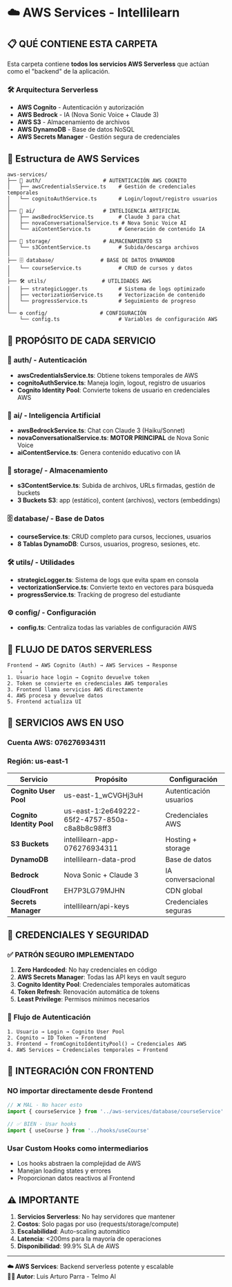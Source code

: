 # ☁️ AWS Services - Intellilearn

## 📋 **QUÉ CONTIENE ESTA CARPETA**

Esta carpeta contiene **todos los servicios AWS Serverless** que actúan como el "backend" de la aplicación.

### 🛠️ **Arquitectura Serverless**
- **AWS Cognito** - Autenticación y autorización
- **AWS Bedrock** - IA (Nova Sonic Voice + Claude 3)
- **AWS S3** - Almacenamiento de archivos
- **AWS DynamoDB** - Base de datos NoSQL
- **AWS Secrets Manager** - Gestión segura de credenciales

## 📁 **Estructura de AWS Services**

```
aws-services/
├── 🔐 auth/                    # AUTENTICACIÓN AWS COGNITO
│   ├── awsCredentialsService.ts    # Gestión de credenciales temporales
│   └── cognitoAuthService.ts       # Login/logout/registro usuarios
│
├── 🤖 ai/                      # INTELIGENCIA ARTIFICIAL
│   ├── awsBedrockService.ts        # Claude 3 para chat
│   ├── novaConversationalService.ts # Nova Sonic Voice AI
│   └── aiContentService.ts         # Generación de contenido IA
│
├── 💾 storage/                 # ALMACENAMIENTO S3
│   └── s3ContentService.ts         # Subida/descarga archivos
│
├── 🗄️ database/               # BASE DE DATOS DYNAMODB
│   └── courseService.ts            # CRUD de cursos y datos
│
├── 🛠️ utils/                  # UTILIDADES AWS
│   ├── strategicLogger.ts          # Sistema de logs optimizado
│   ├── vectorizationService.ts     # Vectorización de contenido
│   └── progressService.ts          # Seguimiento de progreso
│
└── ⚙️ config/                 # CONFIGURACIÓN
    └── config.ts                   # Variables de configuración AWS
```

## 🎯 **PROPÓSITO DE CADA SERVICIO**

### 🔐 **auth/** - Autenticación
- **awsCredentialsService.ts**: Obtiene tokens temporales de AWS
- **cognitoAuthService.ts**: Maneja login, logout, registro de usuarios
- **Cognito Identity Pool**: Convierte tokens de usuario en credenciales AWS

### 🤖 **ai/** - Inteligencia Artificial
- **awsBedrockService.ts**: Chat con Claude 3 (Haiku/Sonnet)
- **novaConversationalService.ts**: **MOTOR PRINCIPAL** de Nova Sonic Voice
- **aiContentService.ts**: Genera contenido educativo con IA

### 💾 **storage/** - Almacenamiento
- **s3ContentService.ts**: Subida de archivos, URLs firmadas, gestión de buckets
- **3 Buckets S3**: app (estático), content (archivos), vectors (embeddings)

### 🗄️ **database/** - Base de Datos
- **courseService.ts**: CRUD completo para cursos, lecciones, usuarios
- **8 Tablas DynamoDB**: Cursos, usuarios, progreso, sesiones, etc.

### 🛠️ **utils/** - Utilidades
- **strategicLogger.ts**: Sistema de logs que evita spam en consola
- **vectorizationService.ts**: Convierte texto en vectores para búsqueda
- **progressService.ts**: Tracking de progreso del estudiante

### ⚙️ **config/** - Configuración
- **config.ts**: Centraliza todas las variables de configuración AWS

## 🔄 **FLUJO DE DATOS SERVERLESS**

```
Frontend → AWS Cognito (Auth) → AWS Services → Response
    ↓
1. Usuario hace login → Cognito devuelve token
2. Token se convierte en credenciales AWS temporales  
3. Frontend llama servicios AWS directamente
4. AWS procesa y devuelve datos
5. Frontend actualiza UI
```

## 🚀 **SERVICIOS AWS EN USO**

### **Cuenta AWS**: 076276934311
### **Región**: us-east-1

| Servicio | Propósito | Configuración |
|----------|-----------|---------------|
| **Cognito User Pool** | us-east-1_wCVGHj3uH | Autenticación usuarios |
| **Cognito Identity Pool** | us-east-1:2e649222-65f2-4757-850a-c8a8b8c98ff3 | Credenciales AWS |
| **S3 Buckets** | intellilearn-app-076276934311 | Hosting + storage |
| **DynamoDB** | intellilearn-data-prod | Base de datos |
| **Bedrock** | Nova Sonic + Claude 3 | IA conversacional |
| **CloudFront** | EH7P3LG79MJHN | CDN global |
| **Secrets Manager** | intellilearn/api-keys | Credenciales seguras |

## 🔑 **CREDENCIALES Y SEGURIDAD**

### ✅ **PATRÓN SEGURO IMPLEMENTADO**
1. **Zero Hardcoded**: No hay credenciales en código
2. **AWS Secrets Manager**: Todas las API keys en vault seguro
3. **Cognito Identity Pool**: Credenciales temporales automáticas
4. **Token Refresh**: Renovación automática de tokens
5. **Least Privilege**: Permisos mínimos necesarios

### 🔄 **Flujo de Autenticación**
```
1. Usuario → Login → Cognito User Pool
2. Cognito → ID Token → Frontend
3. Frontend → fromCognitoIdentityPool() → Credenciales AWS
4. AWS Services ← Credenciales temporales ← Frontend
```

## 🧩 **INTEGRACIÓN CON FRONTEND**

### **NO importar directamente desde Frontend**
```typescript
// ❌ MAL - No hacer esto
import { courseService } from '../aws-services/database/courseService'

// ✅ BIEN - Usar hooks
import { useCourse } from '../hooks/useCourse'
```

### **Usar Custom Hooks como intermediarios**
- Los hooks abstraen la complejidad de AWS
- Manejan loading states y errores
- Proporcionan datos reactivos al Frontend

## ⚠️ **IMPORTANTE**

1. **Servicios Serverless**: No hay servidores que mantener
2. **Costos**: Solo pagas por uso (requests/storage/compute)
3. **Escalabilidad**: Auto-scaling automático
4. **Latencia**: <200ms para la mayoría de operaciones
5. **Disponibilidad**: 99.9% SLA de AWS

---

**☁️ AWS Services**: Backend serverless potente y escalable  
**👨‍💻 Autor**: Luis Arturo Parra - Telmo AI
